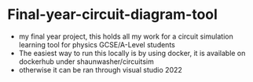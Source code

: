 # Final-year-circuit-diagram-tool

- my final year project, this holds all my work for a circuit simulation learning tool for physics GCSE/A-Level students
- The easiest way to run this locally is by using docker, it is available on dockerhub under shaunwasher/circuitsim
- otherwise it can be ran through visual studio 2022
